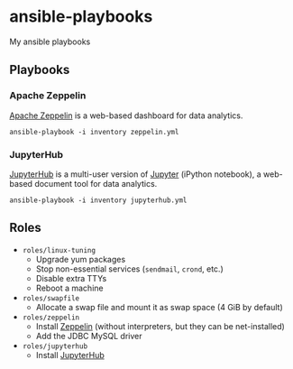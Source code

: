 # ansible-playbooks

My ansible playbooks

## Playbooks

### Apache Zeppelin

[Apache Zeppelin](https://zeppelin.apache.org/) is a web-based dashboard for data analytics.

```
ansible-playbook -i inventory zeppelin.yml
```

### JupyterHub

[JupyterHub](https://jupyterhub.readthedocs.io/en/latest/) is a multi-user
version of [Jupyter](https://jupyter-notebook.readthedocs.io/en/latest/)
(iPython notebook), a web-based document tool for data analytics.

```
ansible-playbook -i inventory jupyterhub.yml
```

## Roles

- `roles/linux-tuning`
  - Upgrade yum packages
  - Stop non-essential services (`sendmail`, `crond`, etc.)
  - Disable extra TTYs
  - Reboot a machine
- `roles/swapfile`
  - Allocate a swap file and mount it as swap space (4 GiB by default)
- `roles/zeppelin`
  - Install [Zeppelin](https://zeppelin.apache.org/) (without interpreters, but they can be net-installed)
  - Add the JDBC MySQL driver
- `roles/jupyterhub`
  - Install [JupyterHub](https://jupyterhub.readthedocs.io/en/latest/)

